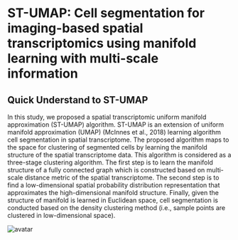 # ST-UMAP: Cell segmentation for imaging-based spatial transcriptomics using manifold learning with multi-scale information

## Quick Understand to ST-UMAP

In this study, we proposed a spatial transcriptomic uniform manifold approximation (ST-UMAP) algorithm. ST-UMAP is an extension of uniform manifold approximation (UMAP) (McInnes et al., 2018) learning algorithm cell segmentation in spatial transcriptome. The proposed algorithm maps to the space for clustering of segmented cells by learning the manifold structure of the spatial transcriptome data. This algorithm is considered as a three-stage clustering algorithm. The first step is to learn the manifold structure of a fully connected graph which is constructed based on multi-scale distance metric of the spatial transcriptome. The second step is to find a low-dimensional spatial probability distribution representation that approximates the high-dimensional manifold structure. Finally, given the structure of manifold is learned in Euclidean space, cell segmentation is conducted based on the density clustering method (i.e., sample points are clustered in low-dimensional space). 

![avatar](method_pipeline.jpg)
